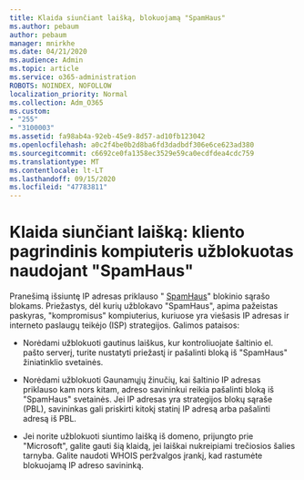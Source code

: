 ```yaml
---
title: Klaida siunčiant laišką, blokuojamą "SpamHaus"
ms.author: pebaum
author: pebaum
manager: mnirkhe
ms.date: 04/21/2020
ms.audience: Admin
ms.topic: article
ms.service: o365-administration
ROBOTS: NOINDEX, NOFOLLOW
localization_priority: Normal
ms.collection: Adm_O365
ms.custom:
- "255"
- "3100003"
ms.assetid: fa98ab4a-92eb-45e9-8d57-ad10fb123042
ms.openlocfilehash: a0c2f4be0b2d8ba6fd3dadbdf306e6ce623ad380
ms.sourcegitcommit: c6692ce0fa1358ec3529e59ca0ecdfdea4cdc759
ms.translationtype: MT
ms.contentlocale: lt-LT
ms.lasthandoff: 09/15/2020
ms.locfileid: "47783811"
---
```

# <a name="error-sending-email-client-host-blocked-using-spamhaus"></a>Klaida siunčiant laišką: kliento pagrindinis kompiuteris užblokuotas naudojant "SpamHaus"

Pranešimą išsiuntę IP adresas priklauso " [SpamHaus](https://go.microsoft.com/fwlink/p/?linkid=123245)" blokinio sąrašo blokams. Priežastys, dėl kurių užblokavo "SpamHaus", apima pažeistas paskyras, "kompromisus" kompiuterius, kuriuose yra viešasis IP adresas ir interneto paslaugų teikėjo (ISP) strategijos. Galimos pataisos:
  
- Norėdami užblokuoti gautinus laiškus, kur kontroliuojate šaltinio el. pašto serverį, turite nustatyti priežastį ir pašalinti bloką iš "SpamHaus" žiniatinklio svetainės.

- Norėdami užblokuoti Gaunamųjų žinučių, kai šaltinio IP adresas priklauso kam nors kitam, adreso savininkui reikia pašalinti bloką iš "SpamHaus" svetainės. Jei IP adresas yra strategijos blokų sąraše (PBL), savininkas gali priskirti kitokį statinį IP adresą arba pašalinti adresą iš PBL.

- Jei norite užblokuoti siuntimo laišką iš domeno, prijungto prie "Microsoft", galite gauti šią klaidą, jei laiškai nukreipiami trečiosios šalies tarnyba. Galite naudoti WHOIS peržvalgos įrankį, kad rastumėte blokuojamą IP adreso savininką.
